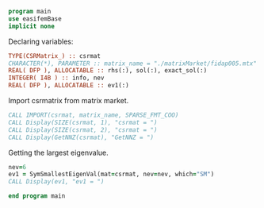 ```fortran
program main
use easifemBase
implicit none
```

Declaring variables:

```fortran
TYPE(CSRMatrix_) :: csrmat
CHARACTER(*), PARAMETER :: matrix_name = "./matrixMarket/fidap005.mtx"
REAL( DFP ), ALLOCATABLE :: rhs(:), sol(:), exact_sol(:) 
INTEGER( I4B ) :: info, nev
REAL( DFP ), ALLOCATABLE :: ev1(:)
```

Import csrmatrix from matrix market.

```fortran
CALL IMPORT(csrmat, matrix_name, SPARSE_FMT_COO)
CALL Display(SIZE(csrmat, 1), "csrmat = ")
CALL Display(SIZE(csrmat, 2), "csrmat = ")
CALL Display(GetNNZ(csrmat), "GetNNZ = ")
```

Getting the largest eigenvalue.

```fortran
nev=6
ev1 = SymSmallestEigenVal(mat=csrmat, nev=nev, which="SM")
CALL Display(ev1, "ev1 = ")
```

```fortran
end program main
```
